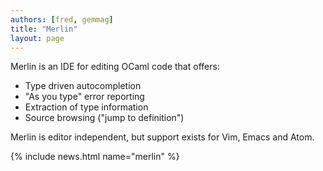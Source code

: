 ```yaml
---
authors: [fred, gemmag]
title: "Merlin"
layout: page
---
```


Merlin is an IDE for editing OCaml code that offers: 

* Type driven autocompletion
* "As you type" error reporting
* Extraction of type information
* Source browsing ("jump to definition")

Merlin is editor independent, but support exists for Vim, Emacs and Atom.

{% include news.html name="merlin" %}

